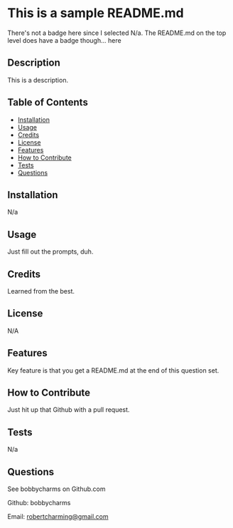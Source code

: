 # This is a sample README.md

There's not a badge here since I selected N/a. The README.md on the top level does have a badge though... here

## Description
This is a description. 

## Table of Contents
- [Installation](#installation)
- [Usage](#usage)
- [Credits](#credits)
- [License](#license)
- [Features](#features)
- [How to Contribute](#how-to-contribute)
- [Tests](#tests)
- [Questions](#questions)

## Installation
N/a    

## Usage
Just fill out the prompts, duh. 

## Credits
Learned from the best. 

## License
N/A

## Features
Key feature is that you get a README.md at the end of this question set. 

## How to Contribute
Just hit up that Github with a pull request.    

## Tests
N/a

## Questions
See bobbycharms on Github.com

Github: bobbycharms

Email: robertcharming@gmail.com
